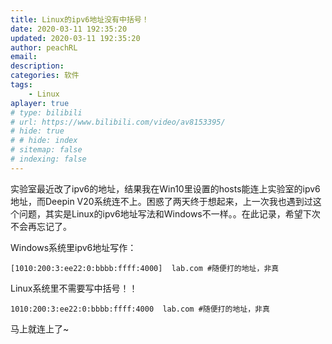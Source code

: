 ```yaml
---
title: Linux的ipv6地址没有中括号！
date: 2020-03-11 192:35:20
updated: 2020-03-11 192:35:20
author: peachRL
email: 
description: 
categories: 软件
tags: 
	- Linux
aplayer: true
# type: bilibili
# url: https://www.bilibili.com/video/av8153395/
# hide: true
# # hide: index
# sitemap: false
# indexing: false
---
```


实验室最近改了ipv6的地址，结果我在Win10里设置的hosts能连上实验室的ipv6地址，而Deepin V20系统连不上。困惑了两天终于想起来，上一次我也遇到过这个问题，其实是Linux的ipv6地址写法和Windows不一样。。在此记录，希望下次不会再忘记了。

Windows系统里ipv6地址写作：

```
[1010:200:3:ee22:0:bbbb:ffff:4000]  lab.com #随便打的地址，非真
```

Linux系统里不需要写中括号！！

```
1010:200:3:ee22:0:bbbb:ffff:4000  lab.com #随便打的地址，非真
```

<!-- more -->

马上就连上了~